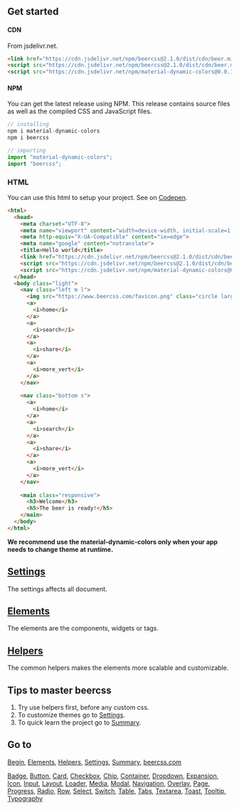 ## Get started

#### CDN

From jsdelivr.net.

```html
<link href="https://cdn.jsdelivr.net/npm/beercss@2.1.0/dist/cdn/beer.min.css" rel="stylesheet" />
<script src="https://cdn.jsdelivr.net/npm/beercss@2.1.0/dist/cdn/beer.min.js" type="text/javascript"></script>
<script src="https://cdn.jsdelivr.net/npm/material-dynamic-colors@0.0.10/dist/cdn/material-dynamic-colors.min.js" type="text/javascript"></script>
```

#### NPM

You can get the latest release using NPM. This release contains source files as well as the compiled CSS and JavaScript files.

```js
// installing
npm i material-dynamic-colors
npm i beercss
```

```js
// importing
import "material-dynamic-colors";
import "beercss";
```

### HTML

You can use this html to setup your project. See on [Codepen](https://codepen.io/leo-bnu/pen/yLKLPxj).

```html
<html>
  <head>
    <meta charset="UTF-8">
    <meta name="viewport" content="width=device-width, initial-scale=1, maximum-scale=1">
    <meta http-equiv="X-UA-Compatible" content="ie=edge">
    <meta name="google" content="notranslate">
    <title>Hello world</title>
    <link href="https://cdn.jsdelivr.net/npm/beercss@2.1.0/dist/cdn/beer.min.css" rel="stylesheet">
    <script src="https://cdn.jsdelivr.net/npm/beercss@2.1.0/dist/cdn/beer.min.js" type="text/javascript"></script>
    <script src="https://cdn.jsdelivr.net/npm/material-dynamic-colors@0.0.10/dist/cdn/material-dynamic-colors.min.js" type="text/javascript"></script>
  </head>
  <body class="light">
    <nav class="left m l">
      <img src="https://www.beercss.com/favicon.png" class="circle large margin">
      <a>
        <i>home</i>
      </a>
      <a>
        <i>search</i>
      </a>
      <a>
        <i>share</i>
      </a>
      <a>
        <i>more_vert</i>
      </a>
    </nav>
    
    <nav class="bottom s">
      <a>
        <i>home</i>
      </a>
      <a>
        <i>search</i>
      </a>
      <a>
        <i>share</i>
      </a>
      <a>
        <i>more_vert</i>
      </a>
    </nav>
    
    <main class="responsive">
      <h3>Welcome</h3>
      <h5>The beer is ready!</h5>
    </main>
  </body>
</html>
```

**We recommend use the material-dynamic-colors only when your app needs to change theme at runtime.**

## [Settings](https://github.com/beercss/beercss/blob/main/docs/SETTINGS.md)

The settings affects all document.

## [Elements](https://github.com/beercss/beercss/blob/main/docs/ELEMENTS.md)

The elements are the components, widgets or tags.

## [Helpers](https://github.com/beercss/beercss/blob/main/docs/HELPERS.md)

The common helpers makes the elements more scalable and customizable.

## Tips to master beercss

1. Try use helpers first, before any custom css.
2. To customize themes go to [Settings](https://github.com/beercss/beercss/blob/main/docs/SETTINGS.md).
3. To quick learn the project go to [Summary](https://github.com/beercss/beercss/blob/main/docs/SUMMARY.md).

## Go to

[Begin](https://github.com/beercss/beercss/blob/main/docs/INDEX.md), [Elements](https://github.com/beercss/beercss/blob/main/docs/ELEMENTS.md), [Helpers](https://github.com/beercss/beercss/blob/main/docs/HELPERS.md), [Settings](https://github.com/beercss/beercss/blob/main/docs/SETTINGS.md), [Summary](https://github.com/beercss/beercss/blob/main/docs/SUMMARY.md), [beercss.com](https://www.beercss.com)

[Badge](https://github.com/beercss/beercss/blob/main/docs/BADGE.md), [Button](https://github.com/beercss/beercss/blob/main/docs/BUTTON.md), [Card](https://github.com/beercss/beercss/blob/main/docs/CARD.md), [Checkbox](https://github.com/beercss/beercss/blob/main/docs/CHECKBOX.md), [Chip](https://github.com/beercss/beercss/blob/main/docs/CHIP.md), [Container](https://github.com/beercss/beercss/blob/main/docs/CONTAINER.md), [Dropdown](https://github.com/beercss/beercss/blob/main/docs/DROPDOWN.md), [Expansion](https://github.com/beercss/beercss/blob/main/docs/EXPANSION.md), [Icon](https://github.com/beercss/beercss/blob/main/docs/ICON.md), [Input](https://github.com/beercss/beercss/blob/main/docs/INPUT.md), [Layout](https://github.com/beercss/beercss/blob/main/docs/LAYOUT.md), [Loader](https://github.com/beercss/beercss/blob/main/docs/LOADER.md), [Media](https://github.com/beercss/beercss/blob/main/docs/MEDIA.md), [Modal](https://github.com/beercss/beercss/blob/main/docs/MODAL.md), [Navigation](https://github.com/beercss/beercss/blob/main/docs/NAVIGATION.md), [Overlay](https://github.com/beercss/beercss/blob/main/docs/OVERLAY.md), [Page](https://github.com/beercss/beercss/blob/main/docs/PAGE.md), [Progress](https://github.com/beercss/beercss/blob/main/docs/PROGRESS.md), [Radio](https://github.com/beercss/beercss/blob/main/docs/RADIO.md), [Row](https://github.com/beercss/beercss/blob/main/docs/ROW.md), [Select](https://github.com/beercss/beercss/blob/main/docs/SELECT.md), [Switch](https://github.com/beercss/beercss/blob/main/docs/SWITCH.md), [Table](https://github.com/beercss/beercss/blob/main/docs/TABLE.md), [Tabs](https://github.com/beercss/beercss/blob/main/docs/TABS.md), [Textarea](https://github.com/beercss/beercss/blob/main/docs/TEXTAREA.md), [Toast](https://github.com/beercss/beercss/blob/main/docs/TOAST.md), [Tooltip](https://github.com/beercss/beercss/blob/main/docs/TOOLTIP.md), [Typography](https://github.com/beercss/beercss/blob/main/docs/TYPOGRAPHY.md)
